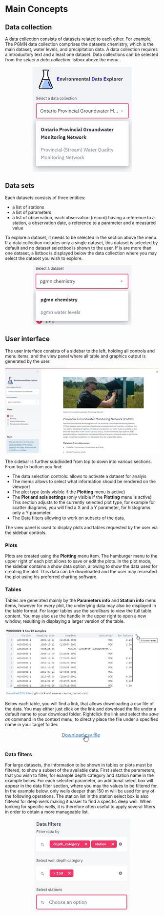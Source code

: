 # Main Concepts

## Data collection
A data collection consists of datasets related to each other. For example, The PGMN data collection comprises the datasets chemistry, which is the main dataset, water levels, and precipitation data. A data collection requires a introductory text and a least one dataset.
Data collections can be selected from the *select a data collection* listbox above the menu.

<p align="center">
<img src="_static/1_1.png" id="image50Pct"/>
</p>

## Data sets
Each datasets consists of three entities:
* a list of stations
* a list of parameters
* a list of observation, each observation (record) having a reference to a station, a observation date, a reference to a parameter and a measured value

To explore a dataset, it needs to be selected in the section above the menu. If a data collection includes only a single dataset, this dataset is selected by default and no dataset selectbox is shown to the user. If is are more than one dataset, a listbox is displayed below the data collection where you may select the dataset you wish to explore.

<p align="center">
<img src="_static/1_2.png" id="image70Pct"/>
</p>

## User interface
The user interface consists of a sidebar to the left, holding all controls and menu items, and the view panel where all table and graphics output is generated by the user.

<p align="center">
<img src="_static/1_3.png" id="image70Pct"/>
</p>

The sidebar is further subdivided from top to down into various sections. From top to bottom you find:
* The data selection controls: allows to activate a dataset for analyis
* The menu: allows to select what information should be rendered on the viewport
* The plot type (only visible if the **Plotting** menu is active)
* The **Plot and axis settings** (only visible if the **Plotting** menu is active) This section adjusts to the currently selected plot type, for example for scatter diagrams, you will find a X and a Y parameter, for histograms only a Y parameter. 
* The Data filters allowing to work on subsets of the data.

The view panel is used to display plots and tables requested by the user via the sidebar controls.

### Plots
Plots are created using the **Plotting** menu item. The hamburger menu to the upper right of each plot allows to save or edit the plots. In the plot mode, the sidebar contains a show data option, allowing to show the data used for creating the plot. This data can be downloaded and the user may recreated the plot using his preferred charting software.

### Tables
Tables are generated mainly by the **Parameters info** and **Station info** menu items, however for every plot, the underlying data may also be displayed in the table format. For larger tables use the scrollbars to view the full table content. You may also use the handle in the upper right to open a new window, resulting in displaying a larger version of the table.

<p align="center">
<img src="_static/1_4.png" id="image70Pct"/>
</p>

Below each table, you will find a link, that allows downloading a csv file of the data. You may either just click on the link and download the file under a default name to your download folder. Rightclick the link and select the *save as* command in the context menu, to directly place the file under a specified name in your target folder.

<p align="center">
<img src="_static/1_6_download_table.png" id="image70Pct"/>
</p>

### Data filters
For large datasets, the information to be shown in tables or plots must be filtered, to show a subset of the available data. First select the parameters, that you wish to filter, for example depth category and station name in the example below. For each selected parameter, an additional select box will appear in the data filter section, where you may the values to be filtered for. In the example below, only wells deeper than 150 m will be used for any of the following operations. The station list in the station select box is also filtered for deep wells making it easier to find a specific deep well. When looking for specific wells, it is therefore often useful to apply several filters in order to obtain a more manageable list.

<p align="center">
<img src="_static/1_6_filter.png" id="image70Pct"/>
</p>